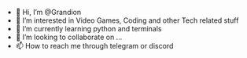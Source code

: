 - 👋 Hi, I’m @Grandion
- 👀 I’m interested in Video Games, Coding and other Tech related stuff
- 🌱 I’m currently learning python and terminals
- 💞️ I’m looking to collaborate on ...
- 📫 How to reach me through telegram or discord

<!---
Grandion/Grandion is a ✨ special ✨ repository because its `README.md` (this file) appears on your GitHub profile.
You can click the Preview link to take a look at your changes.
--->
